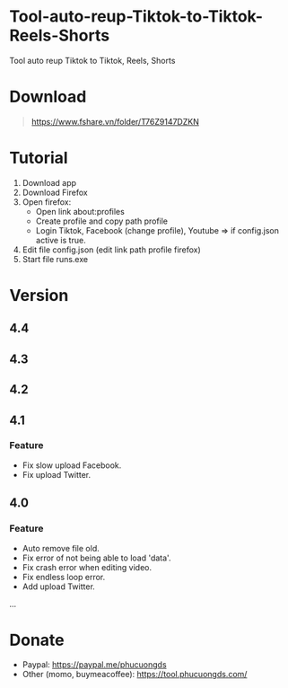 <h1>Tool-auto-reup-Tiktok-to-Tiktok-Reels-Shorts</h1>
Tool auto reup Tiktok to Tiktok, Reels, Shorts

# Download
  > https://www.fshare.vn/folder/T76Z9147DZKN
  
# Tutorial
  1. Download app
  2. Download Firefox
  3. Open firefox:
     - Open link about:profiles
     - Create profile and copy path profile
     - Login Tiktok, Facebook (change profile), Youtube => if config.json active is true.
  4. Edit file config.json (edit link path profile firefox)
  5. Start file runs.exe

# Version
## 4.4
## 4.3
## 4.2
## 4.1
### Feature
- Fix slow upload Facebook.
- Fix upload Twitter.
## 4.0
### Feature
- Auto remove file old.
- Fix error of not being able to load 'data'.
- Fix crash error when editing video.
- Fix endless loop error.
- Add upload Twitter.

...

# Donate
- Paypal: https://paypal.me/phucuongds
- Other (momo, buymeacoffee): https://tool.phucuongds.com/
